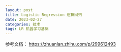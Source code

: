 ```yaml
---
layout: post
title: Logistic Regression 逻辑回归
date: 2023-02-27
categories: 技术
tags: LR 机器学习基础
---
```


参考文档： https://zhuanlan.zhihu.com/p/299612493